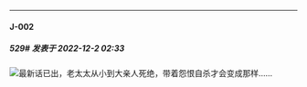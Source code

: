 

*****

####  J-002  
##### 529#       发表于 2022-12-2 02:33

<img src="https://static.saraba1st.com/image/smiley/face2017/001.png" referrerpolicy="no-referrer">最新话已出，老太太从小到大亲人死绝，带着怨恨自杀才会变成那样……

